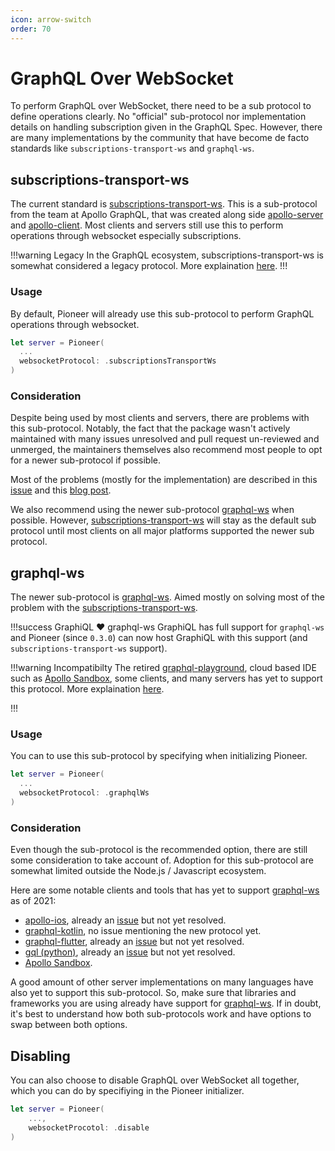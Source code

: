 ```yaml
---
icon: arrow-switch
order: 70
---
```


# GraphQL Over WebSocket

To perform GraphQL over WebSocket, there need to be a sub protocol to define operations clearly. No "official" sub-protocol nor implementation details on handling subscription given in the GraphQL Spec. However, there are many implementations by the community that have become de facto standards like `subscriptions-transport-ws` and `graphql-ws`.

## subscriptions-transport-ws

The current standard is [subscriptions-transport-ws](https://github.com/apollographql/subscriptions-transport-ws). This is a sub-protocol from the team at Apollo GraphQL, that was created along side [apollo-server](https://github.com/apollographql/apollo-server) and [apollo-client](https://github.com/apollographql/apollo-client). Most clients and servers still use this to perform operations through websocket especially subscriptions.

!!!warning Legacy
In the GraphQL ecosystem, subscriptions-transport-ws is somewhat considered a legacy protocol. More explaination [here](#consideration).
!!!

### Usage

By default, Pioneer will already use this sub-protocol to perform GraphQL operations through websocket.

```swift
let server = Pioneer(
  ...
  websocketProtocol: .subscriptionsTransportWs
)
```

### Consideration

Despite being used by most clients and servers, there are problems with this sub-protocol. Notably, the fact that the package wasn't actively maintained with many issues unresolved and pull request un-reviewed and unmerged, the maintainers themselves also recommend most people to opt for a newer sub-protocol if possible.

Most of the problems (mostly for the implementation) are described in this [issue](https://github.com/enisdenjo/graphql-ws/issues/3) and this [blog post](https://the-guild.dev/blog/graphql-over-websockets).

We also recommend using the newer sub-protocol [graphql-ws](#graphql-ws) when possible. However, [subscriptions-transport-ws](#subscriptions-transport-ws) will stay as the default sub protocol until most clients on all major platforms supported the newer sub protocol.

## graphql-ws

The newer sub-protocol is [graphql-ws](https://github.com/enisdenjo/graphql-ws). Aimed mostly on solving most of the problem with the [subscriptions-transport-ws](#subscriptions-transport-ws).

!!!success GraphiQL :heart: graphql-ws
GraphiQL has full support for `graphql-ws` and Pioneer (since `0.3.0`) can now host GraphiQL with this support (and `subscriptions-transport-ws` support).

!!!warning Incompatibilty
The retired [graphql-playground](https://github.com/graphql/graphql-playground), cloud based IDE such as [Apollo Sandbox](https://studio.apollographql.com/sandbox), some clients, and many servers has yet to support this protocol. More explaination [here](#consideration-1).

!!!

### Usage

You can to use this sub-protocol by specifying when initializing Pioneer.

```swift
let server = Pioneer(
  ...
  websocketProtocol: .graphqlWs
)
```

### Consideration

Even though the sub-protocol is the recommended option, there are still some consideration to take account of. Adoption for this sub-protocol are somewhat limited outside the Node.js / Javascript ecosystem.

Here are some notable clients and tools that has yet to support [graphql-ws](https://github.com/enisdenjo/graphql-ws) as of 2021:

- [apollo-ios](https://github.com/apollographql/apollo-ios), already an [issue](https://github.com/apollographql/apollo-ios/issues/1622) but not yet resolved.
- [graphql-kotlin](https://github.com/ExpediaGroup/graphql-kotlin), no issue mentioning the new protocol yet.
- [graphql-flutter](https://github.com/zino-app/graphql-flutter), already an [issue](https://github.com/zino-app/graphql-flutter/issues/958) but not yet resolved.
- [gql (python)](https://github.com/graphql-python/gql/), already an [issue](https://github.com/graphql-python/gql/issues/240) but not yet resolved.
- [Apollo Sandbox](https://www.apollographql.com/docs/studio/explorer/).

A good amount of other server implementations on many languages have also yet to support this sub-protocol. So, make sure that libraries and frameworks you are using already have support for [graphql-ws](https://github.com/enisdenjo/graphql-ws). If in doubt, it's best to understand how both sub-protocols work and have options to swap between both options.

## Disabling

You can also choose to disable GraphQL over WebSocket all together, which you can do by specifiying in the Pioneer initializer.

```swift
let server = Pioneer(
    ...,
    websocketProcotol: .disable
)
```
